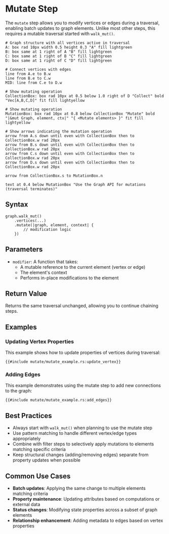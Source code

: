 # Mutate Step

The `mutate` step allows you to modify vertices or edges during a traversal, enabling batch updates to graph elements.
Unlike most other steps, this requires a mutable traversal started with `walk_mut()`.

```pikchr
# Graph structure with all vertices active in traversal
A: box rad 10px width 0.5 height 0.3 "A" fill lightgreen
B: box same at 1 right of A "B" fill lightgreen
C: box same at 1 right of B "C" fill lightgreen
D: box same at 1 right of C "D" fill lightgreen

# Connect vertices with edges
line from A.e to B.w
line from B.e to C.w
MID: line from C.e to D.w

# Show mutating operation
CollectionBox: box rad 10px at 0.5 below 1.0 right of D "Collect" bold "Vec[A,B,C,D]" fit fill lightyellow

# Show mutating operation
MutationBox: box rad 10px at 0.8 below CollectionBox "Mutate" bold "|&mut Graph, element, ctx|" "{ <Mutate elements> }" fit fill lightyellow

# Show arrows indicating the mutation operation
arrow from A.s down until even with CollectionBox then to CollectionBox.w rad 20px
arrow from B.s down until even with CollectionBox then to CollectionBox.w rad 20px
arrow from C.s down until even with CollectionBox then to CollectionBox.w rad 20px
arrow from D.s down until even with CollectionBox then to CollectionBox.w rad 20px

arrow from CollectionBox.s to MutationBox.n 

text at 0.4 below MutationBox "Use the Graph API for mutations (traversal terminates)"
```

## Syntax

```rust,noplayground
graph.walk_mut()
    .vertices(...)
    .mutate(|graph, element, context| {
        // modification logic
    })
```

## Parameters

- `modifier`: A function that takes:
    - A mutable reference to the current element (vertex or edge)
    - The element's context
    - Performs in-place modifications to the element

## Return Value

Returns the same traversal unchanged, allowing you to continue chaining steps.

## Examples

### Updating Vertex Properties

This example shows how to update properties of vertices during traversal:

```rust,noplayground
{{#include mutate/mutate_example.rs:update_vertex}}
```

### Adding Edges

This example demonstrates using the mutate step to add new connections to the graph:

```rust,noplayground
{{#include mutate/mutate_example.rs:add_edges}}
```

## Best Practices

- Always start with `walk_mut()` when planning to use the mutate step
- Use pattern matching to handle different vertex/edge types appropriately
- Combine with filter steps to selectively apply mutations to elements matching specific criteria
- Keep structural changes (adding/removing edges) separate from property updates when possible

## Common Use Cases

- **Batch updates**: Applying the same change to multiple elements matching criteria
- **Property maintenance**: Updating attributes based on computations or external data
- **Status changes**: Modifying state properties across a subset of graph elements
- **Relationship enhancement**: Adding metadata to edges based on vertex properties